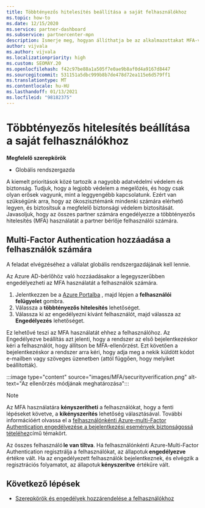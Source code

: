 ```yaml
---
title: Többtényezős hitelesítés beállítása a saját felhasználókhoz
ms.topic: how-to
ms.date: 12/15/2020
ms.service: partner-dashboard
ms.subservice: partnercenter-mpn
description: Ismerje meg, hogyan állíthatja be az alkalmazottakat MFA-val
author: vijvala
ms.author: vijvala
ms.localizationpriority: high
ms.custom: SEOMAY.20
ms.openlocfilehash: f42c97be88a1a505f7e0ae9b8af0d4a9167d8447
ms.sourcegitcommit: 531151a5dbc999b8b7de478d72ea115e6d579ff1
ms.translationtype: MT
ms.contentlocale: hu-HU
ms.lasthandoff: 01/13/2021
ms.locfileid: "98182375"
---
```

# <a name="set-up-your-users-with-multi-factor-authentication"></a>Többtényezős hitelesítés beállítása a saját felhasználókhoz

**Megfelelő szerepkörök**

- Globális rendszergazda

A kiemelt prioritások közé tartozik a nagyobb adatvédelmi védelem és biztonság. Tudjuk, hogy a legjobb védelem a megelőzés, és hogy csak olyan erősek vagyunk, mint a leggyengébb kapcsolatunk. Ezért van szükségünk arra, hogy az ökoszisztémánk mindenki számára elérhető legyen, és biztosítsuk a megfelelő biztonsági védelem biztosítását. Javasoljuk, hogy az összes partner számára engedélyezze a többtényezős hitelesítés (MFA) használatát a partner bérlője felhasználói számára. 

## <a name="add-multi-factor-authentication-for-your-users"></a>Multi-Factor Authentication hozzáadása a felhasználók számára

A feladat elvégzéséhez a vállalat globális rendszergazdájának kell lennie.

Az Azure AD-bérlőhöz való hozzáadásakor a legegyszerűbben engedélyezheti az MFA használatát a felhasználók számára.

1. Jelentkezzen be a [Azure Portalba](https://portal.azure.com) , majd lépjen a **felhasználói felügyelet** gombra.
1. Válassza a **többtényezős hitelesítés** lehetőséget.
1. Válassza ki az engedélyezni kívánt felhasználót, majd válassza az **Engedélyezés** lehetőséget.

Ez lehetővé teszi az MFA használatát ehhez a felhasználóhoz. Az Engedélyezve beállítás azt jelenti, hogy a rendszer az első bejelentkezéskor kéri a felhasználót, hogy állítson be MFA-ellenőrzést. Ezt követően a bejelentkezéskor a rendszer arra kéri, hogy adja meg a nekik küldött kódot e-mailben vagy szöveges üzenetben (attól függően, hogy melyiket beállították).  

:::image type="content" source="images/MFA/securityverification.png" alt-text="Az ellenőrzés módjának meghatározása":::

>[!NOTE]
>Az MFA használatára **kényszerítheti** a felhasználókat, hogy a fenti lépéseket követve, a **kikényszerítés** lehetőség választásával. További információért olvassa el a [felhasználónkénti Azure-multi-Factor Authentication engedélyezése a bejelentkezési események biztonságossá tételéhez](/azure/active-directory/authentication/howto-mfa-userstates)című témakört. 

Az összes felhasználó **le van tiltva**. Ha felhasználónkénti Azure-Multi-Factor Authentication regisztrálja a felhasználókat, az állapotuk **engedélyezve** értékre vált. Ha az engedélyezett felhasználók bejelentkeznek, és elvégzik a regisztrációs folyamatot, az állapotuk **kényszerítve** értékűre vált. 

## <a name="next-steps"></a>Következő lépések

- [Szerepkörök és engedélyek hozzárendelése a felhasználókhoz](permissions-overview.md)